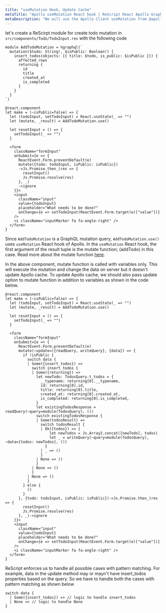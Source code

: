 ```yaml
---
title: "useMutation Hook, Update Cache"
metaTitle: "Apollo useMutation React hook | ReScript React Apollo GraphQL Tutorial"
metaDescription: "We will use the Apollo Client useMutation from @apollo/client in React app as an example to insert new data and update cache locally using readQuery and writeQuery."
---
```


let's create a ReScirpt module for create todo mutation in `src/components/Todo/TodoInput.res` with the following code

<GithubLink link="https://github.com/hasura/learn-graphql/blob/master/tutorials/frontend/rescript-react-apollo/app-final/src/components/Todo/TodoInput.res" text="src/components/Todo/TodoInput.res" />

```reason
module AddTodoMutation = %graphql(`
  mutation($todo: String!, $isPublic: Boolean!) {
    insert_todos(objects: [{ title: $todo, is_public: $isPublic }]) {
      affected_rows
      returning {
        id
        title
        created_at
        is_completed
      }
    }
  }
`)
```

```reason
@react.component
let make = (~isPublic=false) => {
  let (todoInput, setTodoInput) = React.useState(_ => "")
  let (mutate, _result) = AddTodoMutation.use()

  let resetInput = () => {
    setTodoInput(_ => "")
  }

  <form
    className="formInput"
    onSubmit={e => {
      ReactEvent.Form.preventDefault(e)
      mutate({todo: todoInput, isPublic: isPublic})
      ->Js.Promise.then_(res => {
        resetInput()
        Js.Promise.resolve(res)
      }, _)
      ->ignore
    }}>
    <input
      className="input"
      value={todoInput}
      placeholder="What needs to be done?"
      onChange={e => setTodoInput(ReactEvent.Form.target(e)["value"])}
    />
    <i className="inputMarker fa fa-angle-right" />
  </form>
}
```

Since `AddTodoMutation` is a GraphQL mutation query, `AddTodoMutation.use()` uses `useMutation` React hook of Apollo. In the `useMutation` React hook, the first argument of the result tuple is the mutate function; (addTodo) in this case. Read more about the mutate function [here](https://www.apollographql.com/docs/react/data/mutations/).

In the above component, mutate function is called with variables only. This will execute the mutation and change the data on server but it doesn't update Apollo cache. To update Apollo cache, we should also pass update option to mutate function in addition to variables as shown in the code below.

```reason
@react.component
let make = (~isPublic=false) => {
  let (todoInput, setTodoInput) = React.useState(_ => "")
  let (mutate, _result) = AddTodoMutation.use()

  let resetInput = () => {
    setTodoInput(_ => "")
  }

  <form
    className="formInput"
    onSubmit={e => {
      ReactEvent.Form.preventDefault(e)
      mutate(~update=({readQuery, writeQuery}, {data}) => {
        if !isPublic {
          switch data {
          | Some({insert_todos}) =>
            switch insert_todos {
            | Some({returning}) =>
              let newTodo: TodosQuery.t_todos = {
                __typename: returning[0].__typename,
                id: returning[0].id,
                title: returning[0].title,
                created_at: returning[0].created_at,
                is_completed: returning[0].is_completed,
              }
              let existingTodosResponse = readQuery(~query=module(TodosQuery), ())
              switch existingTodosResponse {
              | Some(todosResult) =>
                switch todosResult {
                | Ok({todos}) => {
                    let newTodos = Js.Array2.concat([newTodo], todos)
                    let _ = writeQuery(~query=module(TodosQuery), ~data={todos: newTodos}, ())
                  }
                | _ => ()
                }
              | None => ()
              }
            | None => ()
            }
          | None => ()
          }
        } else {
          ()
        }
      }, {todo: todoInput, isPublic: isPublic})->Js.Promise.then_(res => {
        resetInput()
        Js.Promise.resolve(res)
      }, _)->ignore
    }}>
    <input
      className="input"
      value={todoInput}
      placeholder="What needs to be done?"
      onChange={e => setTodoInput(ReactEvent.Form.target(e)["value"])}
    />
    <i className="inputMarker fa fa-angle-right" />
  </form>
}
```

ReScript enforces us to handle all possible cases with pattern matching. For example, data in the update method may or mayn't have insert_todos properties based on the query. So we have to handle both the cases with pattern matching as shown below

```reason
switch data {
  | Some({insert_todos}) => // logic to handle insert_todos
  | None => // logic to handle None
}
```
